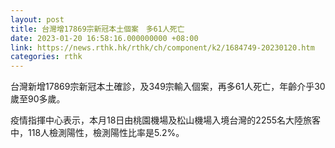 ```yaml
---
layout: post
title: 台灣增17869宗新冠本土個案　多61人死亡
date: 2023-01-20 16:58:16.000000000 +08:00
link: https://news.rthk.hk/rthk/ch/component/k2/1684749-20230120.htm
categories: rthk
---
```


台灣新增17869宗新冠本土確診，及349宗輸入個案，再多61人死亡，年齡介乎30歲至90多歲。

疫情指揮中心表示，本月18日由桃園機場及松山機場入境台灣的2255名大陸旅客中，118人檢測陽性，檢測陽性比率是5.2%。
